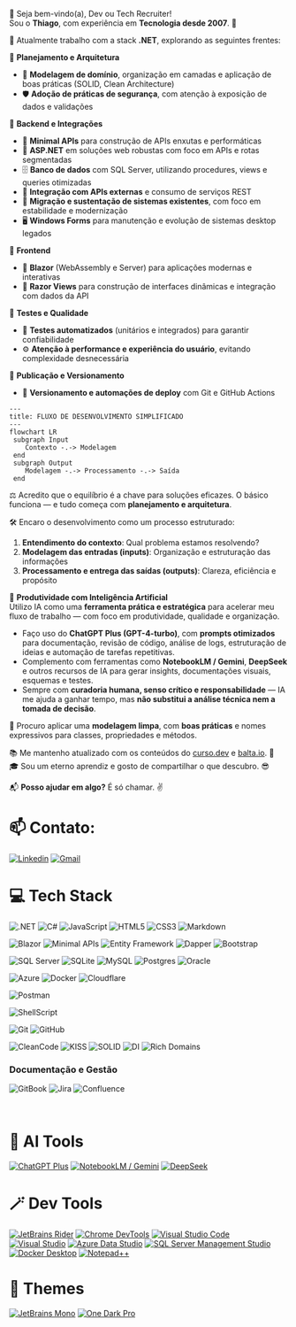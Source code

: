 👋 Seja bem-vindo(a), Dev ou Tech Recruiter!  
Sou o **Thiago**, com experiência em **Tecnologia desde 2007**. 🤖

💼 Atualmente trabalho com a stack **.NET**, explorando as seguintes frentes:

🧠 **Planejamento e Arquitetura**
- 🧩 **Modelagem de domínio**, organização em camadas e aplicação de boas práticas (SOLID, Clean Architecture)  
- 🛡️ **Adoção de práticas de segurança**, com atenção à exposição de dados e validações  

🔧 **Backend e Integrações**
- 🔌 **Minimal APIs** para construção de APIs enxutas e performáticas  
- 🧭 **ASP.NET** em soluções web robustas com foco em APIs e rotas segmentadas  
- 🗄️ **Banco de dados** com SQL Server, utilizando procedures, views e queries otimizadas  
- 🔄 **Integração com APIs externas** e consumo de serviços REST  
- 🧳 **Migração e sustentação de sistemas existentes**, com foco em estabilidade e modernização  
- 🖥️ **Windows Forms** para manutenção e evolução de sistemas desktop legados  

🎨 **Frontend**
- 🎯 **Blazor** (WebAssembly e Server) para aplicações modernas e interativas  
- 🧾 **Razor Views** para construção de interfaces dinâmicas e integração com dados da API  

🧪 **Testes e Qualidade**
- 🧪 **Testes automatizados** (unitários e integrados) para garantir confiabilidade  
- ⚙️ **Atenção à performance e experiência do usuário**, evitando complexidade desnecessária  

🚀 **Publicação e Versionamento**
- 🔀 **Versionamento e automações de deploy** com Git e GitHub Actions  

```mermaid
---
title: FLUXO DE DESENVOLVIMENTO SIMPLIFICADO
---
flowchart LR
 subgraph Input
    Contexto -.-> Modelagem
 end
 subgraph Output
    Modelagem -.-> Processamento -.-> Saída
 end
```

⚖️ Acredito que o equilíbrio é a chave para soluções eficazes. O básico funciona — e tudo começa com **planejamento e arquitetura**.

🛠️ Encaro o desenvolvimento como um processo estruturado:
 1. **Entendimento do contexto**: Qual problema estamos resolvendo?  
 2. **Modelagem das entradas (inputs)**: Organização e estruturação das informações  
 3. **Processamento e entrega das saídas (outputs)**: Clareza, eficiência e propósito

🤖 **Produtividade com Inteligência Artificial**  
Utilizo IA como uma **ferramenta prática e estratégica** para acelerar meu fluxo de trabalho — com foco em produtividade, qualidade e organização.

- Faço uso do **ChatGPT Plus (GPT-4-turbo)**, com **prompts otimizados** para documentação, revisão de código, análise de logs, estruturação de ideias e automação de tarefas repetitivas.  
- Complemento com ferramentas como **NotebookLM / Gemini**, **DeepSeek** e outros recursos de IA para gerar insights, documentações visuais, esquemas e testes.  
- Sempre com **curadoria humana, senso crítico e responsabilidade** — IA me ajuda a ganhar tempo, mas **não substitui a análise técnica nem a tomada de decisão**.


🧹 Procuro aplicar uma **modelagem limpa**, com **boas práticas** e nomes expressivos para classes, propriedades e métodos.

📚 Me mantenho atualizado com os conteúdos do [curso.dev](https://curso.dev) e [balta.io](https://balta.io). 🌱  
🎓 Sou um eterno aprendiz e gosto de compartilhar o que descubro. 😎

📬 **Posso ajudar em algo?** É só chamar. ✌️


# 📫 Contato:
[![Linkedin](https://img.shields.io/badge/-LinkedIn-blue?style=for-the-badge&logo=Linkedin&logoColor=white)](https://br.linkedin.com/in/thiagocajaiba)
[![Gmail](https://img.shields.io/badge/-gmail-EA4335?style=for-the-badge&logo=gmail&logoColor=white)](mailto:thiago.cajaiba@gmail.com)


# 💻 Tech Stack

![.NET](https://img.shields.io/badge/.NET-7e2bb3?style=for-the-badge&logo=.net&logoColor=white)
![C#](https://img.shields.io/badge/c%23-7e2bb3.svg?style=for-the-badge&logo=c-sharp&logoColor=white)
![JavaScript](https://img.shields.io/badge/javascript-%23ba83ca.svg?style=for-the-badge&logo=javascript&logoColor=white)
![HTML5](https://img.shields.io/badge/html5-%23d16ba5.svg?style=for-the-badge&logo=html5&logoColor=white)
![CSS3](https://img.shields.io/badge/css3-%23c777b9.svg?style=for-the-badge&logo=css3&logoColor=white)
![Markdown](https://img.shields.io/badge/markdown-9a9ae1?style=for-the-badge&logo=markdown&logoColor=white)

![Blazor](https://img.shields.io/badge/blazor-%237734bc.svg?style=for-the-badge&logo=blazor&logoColor=white)
![Minimal APIs](https://img.shields.io/badge/minimal%20apis-%237734bc.svg?style=for-the-badge&logo=minimal%20apis&logoColor=white)
![Entity Framework](https://img.shields.io/badge/entity%20framework-%236e3bc6.svg?style=for-the-badge&logo=entity%20framework&logoColor=white)
![Dapper](https://img.shields.io/badge/dapper-%236e3bc6.svg?style=for-the-badge&logo=dapper&logoColor=white)
![Bootstrap](https://img.shields.io/badge/bootstrap-%23aa8fd8.svg?style=for-the-badge&logo=bootstrap&logoColor=white)

![SQL Server](https://img.shields.io/badge/%20SQL%20Server-6443cf?style=for-the-badge&logo=microsoft%20sql%20server&logoColor=white)
![SQLite](https://img.shields.io/badge/sqlite-%236443cf.svg?style=for-the-badge&logo=sqlite&logoColor=white)
![MySQL](https://img.shields.io/badge/mysql-%23e2763b.svg?style=for-the-badge&logo=mysql&logoColor=white)
![Postgres](https://img.shields.io/badge/postgres-%23e89443.svg?style=for-the-badge&logo=postgresql&logoColor=white)
![Oracle](https://img.shields.io/badge/Oracle-ebb252?style=for-the-badge&logo=oracle&logoColor=white)

![Azure](https://img.shields.io/badge/azure-%23564ad8.svg?style=for-the-badge&logo=azure-devops&logoColor=white)
![Docker](https://img.shields.io/badge/docker-%23edce69.svg?style=for-the-badge&logo=docker&logoColor=white)
![Cloudflare](https://img.shields.io/badge/Cloudflare-e8d86b?style=for-the-badge&logo=Cloudflare&logoColor=white)

![Postman](https://img.shields.io/badge/Postman-c4ea66?style=for-the-badge&logo=postman&logoColor=white)

![ShellScript](https://img.shields.io/badge/Shell%20Script-93e346?style=for-the-badge&logo=gnu-bash&logoColor=white)

![Git](https://img.shields.io/badge/Git-da553a?style=for-the-badge&logo=git&logoColor=white)
![GitHub](https://img.shields.io/badge/GitHub-181717?style=for-the-badge&logo=github&logoColor=white)

![CleanCode](https://img.shields.io/badge/cleancode-051937.svg?style=for-the-badge&logo=cleancode&logoColor=%2361DAFB)
![KISS](https://img.shields.io/badge/kiss-004d7a?style=for-the-badge&logo=kiss&logoColor=white)
![SOLID](https://img.shields.io/badge/solid-008793.svg?style=for-the-badge&logo=solid&logoColor=white)
![DI](https://img.shields.io/badge/di-00bf72.svg?style=for-the-badge&logo=di&logoColor=white)
![Rich Domains](https://img.shields.io/badge/rich%20domains-a8eb12.svg?style=for-the-badge&logo=rich%20domains&logoColor=white)

### Documentação e Gestão

![GitBook](https://img.shields.io/badge/GitBook-7B42BC?style=for-the-badge&logo=gitbook&logoColor=white)
![Jira](https://img.shields.io/badge/Jira-0052CC?style=for-the-badge&logo=jira&logoColor=white)
![Confluence](https://img.shields.io/badge/Confluence-172B4D?style=for-the-badge&logo=confluence&logoColor=white)

&nbsp;

# 🧠 AI Tools

[![ChatGPT Plus](https://img.shields.io/badge/ChatGPT_Plus-10a37f?style=for-the-badge&logo=openai&logoColor=white)](https://openai.com/chatgpt)
[![NotebookLM / Gemini](https://img.shields.io/badge/NotebookLM_/_Gemini-4285F4?style=for-the-badge&logo=google&logoColor=white)](https://deepmind.google/technologies/gemini/)
[![DeepSeek](https://img.shields.io/badge/DeepSeek-000000?style=for-the-badge&logo=deepnote&logoColor=white)](https://www.deepseek.com/)


# 🪄 Dev Tools

[![JetBrains Rider](https://img.shields.io/badge/JetBrains_Rider-000000?style=for-the-badge&logo=jetbrains&logoColor=white)](https://www.jetbrains.com/rider/)
[![Chrome DevTools](https://img.shields.io/badge/Chrome_DevTools-4285F4?style=for-the-badge&logo=google-chrome&logoColor=white)](https://developer.chrome.com/docs/devtools/)
[![Visual Studio Code](https://img.shields.io/badge/VS_Code-007ACC?style=for-the-badge&logo=visual-studio-code&logoColor=white)](https://code.visualstudio.com/)
[![Visual Studio](https://img.shields.io/badge/Visual_Studio-5C2D91?style=for-the-badge&logo=visual-studio&logoColor=white)](https://visualstudio.microsoft.com/)
[![Azure Data Studio](https://img.shields.io/badge/Azure_Data_Studio-0078D4?style=for-the-badge&logo=microsoftazure&logoColor=white)](https://learn.microsoft.com/en-us/sql/azure-data-studio/)
[![SQL Server Management Studio](https://img.shields.io/badge/SSMS-CC2927?style=for-the-badge&logo=microsoftsqlserver&logoColor=white)](https://learn.microsoft.com/en-us/sql/ssms/)
[![Docker Desktop](https://img.shields.io/badge/Docker_Desktop-2496ED?style=for-the-badge&logo=docker&logoColor=white)](https://www.docker.com/products/docker-desktop/)
[![Notepad++](https://img.shields.io/badge/Notepad++-90E59A?style=for-the-badge&logo=notepadplusplus&logoColor=black)](https://notepad-plus-plus.org/)


# 🎨 Themes

[![JetBrains Mono](https://img.shields.io/badge/JetBrains_Mono-000000?style=for-the-badge&logo=jetbrains&logoColor=white)](https://www.jetbrains.com/pt-br/lp/mono/)
[![One Dark Pro](https://img.shields.io/badge/One_Dark_Pro-282C34?style=for-the-badge&logo=visual-studio-code&logoColor=white)](https://github.com/Binaryify/OneDark-Pro)
